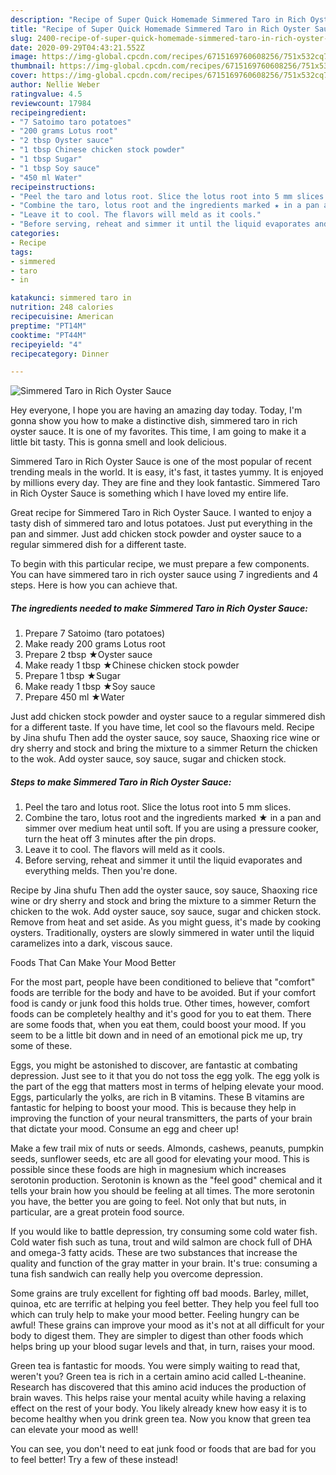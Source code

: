 ```yaml
---
description: "Recipe of Super Quick Homemade Simmered Taro in Rich Oyster Sauce"
title: "Recipe of Super Quick Homemade Simmered Taro in Rich Oyster Sauce"
slug: 2400-recipe-of-super-quick-homemade-simmered-taro-in-rich-oyster-sauce
date: 2020-09-29T04:43:21.552Z
image: https://img-global.cpcdn.com/recipes/6715169760608256/751x532cq70/simmered-taro-in-rich-oyster-sauce-recipe-main-photo.jpg
thumbnail: https://img-global.cpcdn.com/recipes/6715169760608256/751x532cq70/simmered-taro-in-rich-oyster-sauce-recipe-main-photo.jpg
cover: https://img-global.cpcdn.com/recipes/6715169760608256/751x532cq70/simmered-taro-in-rich-oyster-sauce-recipe-main-photo.jpg
author: Nellie Weber
ratingvalue: 4.5
reviewcount: 17984
recipeingredient:
- "7 Satoimo taro potatoes"
- "200 grams Lotus root"
- "2 tbsp Oyster sauce"
- "1 tbsp Chinese chicken stock powder"
- "1 tbsp Sugar"
- "1 tbsp Soy sauce"
- "450 ml Water"
recipeinstructions:
- "Peel the taro and lotus root. Slice the lotus root into 5 mm slices."
- "Combine the taro, lotus root and the ingredients marked ★ in a pan and simmer over medium heat until soft. If you are using a pressure cooker, turn the heat off 3 minutes after the pin drops."
- "Leave it to cool. The flavors will meld as it cools."
- "Before serving, reheat and simmer it until the liquid evaporates and everything melds. Then you&#39;re done."
categories:
- Recipe
tags:
- simmered
- taro
- in

katakunci: simmered taro in 
nutrition: 248 calories
recipecuisine: American
preptime: "PT14M"
cooktime: "PT44M"
recipeyield: "4"
recipecategory: Dinner

---
```



![Simmered Taro in Rich Oyster Sauce](https://img-global.cpcdn.com/recipes/6715169760608256/751x532cq70/simmered-taro-in-rich-oyster-sauce-recipe-main-photo.jpg)

Hey everyone, I hope you are having an amazing day today. Today, I'm gonna show you how to make a distinctive dish, simmered taro in rich oyster sauce. It is one of my favorites. This time, I am going to make it a little bit tasty. This is gonna smell and look delicious.

Simmered Taro in Rich Oyster Sauce is one of the most popular of recent trending meals in the world. It is easy, it's fast, it tastes yummy. It is enjoyed by millions every day. They are fine and they look fantastic. Simmered Taro in Rich Oyster Sauce is something which I have loved my entire life.

Great recipe for Simmered Taro in Rich Oyster Sauce. I wanted to enjoy a tasty dish of simmered taro and lotus potatoes. Just put everything in the pan and simmer. Just add chicken stock powder and oyster sauce to a regular simmered dish for a different taste.


To begin with this particular recipe, we must prepare a few components. You can have simmered taro in rich oyster sauce using 7 ingredients and 4 steps. Here is how you can achieve that.

<!--inarticleads1-->

##### The ingredients needed to make Simmered Taro in Rich Oyster Sauce:

1. Prepare 7 Satoimo (taro potatoes)
1. Make ready 200 grams Lotus root
1. Prepare 2 tbsp ★Oyster sauce
1. Make ready 1 tbsp ★Chinese chicken stock powder
1. Prepare 1 tbsp ★Sugar
1. Make ready 1 tbsp ★Soy sauce
1. Prepare 450 ml ★Water


Just add chicken stock powder and oyster sauce to a regular simmered dish for a different taste. If you have time, let cool so the flavours meld. Recipe by Jina shufu Then add the oyster sauce, soy sauce, Shaoxing rice wine or dry sherry and stock and bring the mixture to a simmer Return the chicken to the wok. Add oyster sauce, soy sauce, sugar and chicken stock. 

<!--inarticleads2-->

##### Steps to make Simmered Taro in Rich Oyster Sauce:

1. Peel the taro and lotus root. Slice the lotus root into 5 mm slices.
1. Combine the taro, lotus root and the ingredients marked ★ in a pan and simmer over medium heat until soft. If you are using a pressure cooker, turn the heat off 3 minutes after the pin drops.
1. Leave it to cool. The flavors will meld as it cools.
1. Before serving, reheat and simmer it until the liquid evaporates and everything melds. Then you&#39;re done.


Recipe by Jina shufu Then add the oyster sauce, soy sauce, Shaoxing rice wine or dry sherry and stock and bring the mixture to a simmer Return the chicken to the wok. Add oyster sauce, soy sauce, sugar and chicken stock. Remove from heat and set aside. As you might guess, it&#39;s made by cooking oysters. Traditionally, oysters are slowly simmered in water until the liquid caramelizes into a dark, viscous sauce. 

Foods That Can Make Your Mood Better


For the most part, people have been conditioned to believe that "comfort" foods are terrible for the body and have to be avoided. But if your comfort food is candy or junk food this holds true. Other times, however, comfort foods can be completely healthy and it's good for you to eat them. There are some foods that, when you eat them, could boost your mood. If you seem to be a little bit down and in need of an emotional pick me up, try some of these.

Eggs, you might be astonished to discover, are fantastic at combating depression. Just see to it that you do not toss the egg yolk. The egg yolk is the part of the egg that matters most in terms of helping elevate your mood. Eggs, particularly the yolks, are rich in B vitamins. These B vitamins are fantastic for helping to boost your mood. This is because they help in improving the function of your neural transmitters, the parts of your brain that dictate your mood. Consume an egg and cheer up!

Make a few trail mix of nuts or seeds. Almonds, cashews, peanuts, pumpkin seeds, sunflower seeds, etc are all good for elevating your mood. This is possible since these foods are high in magnesium which increases serotonin production. Serotonin is known as the "feel good" chemical and it tells your brain how you should be feeling at all times. The more serotonin you have, the better you are going to feel. Not only that but nuts, in particular, are a great protein food source.

If you would like to battle depression, try consuming some cold water fish. Cold water fish such as tuna, trout and wild salmon are chock full of DHA and omega-3 fatty acids. These are two substances that increase the quality and function of the gray matter in your brain. It's true: consuming a tuna fish sandwich can really help you overcome depression. 

Some grains are truly excellent for fighting off bad moods. Barley, millet, quinoa, etc are terrific at helping you feel better. They help you feel full too which can truly help to make your mood better. Feeling hungry can be awful! These grains can improve your mood as it's not at all difficult for your body to digest them. They are simpler to digest than other foods which helps bring up your blood sugar levels and that, in turn, raises your mood.

Green tea is fantastic for moods. You were simply waiting to read that, weren't you? Green tea is rich in a certain amino acid called L-theanine. Research has discovered that this amino acid induces the production of brain waves. This helps raise your mental acuity while having a relaxing effect on the rest of your body. You likely already knew how easy it is to become healthy when you drink green tea. Now you know that green tea can elevate your mood as well!

You can see, you don't need to eat junk food or foods that are bad for you to feel better! Try a few of these instead!

